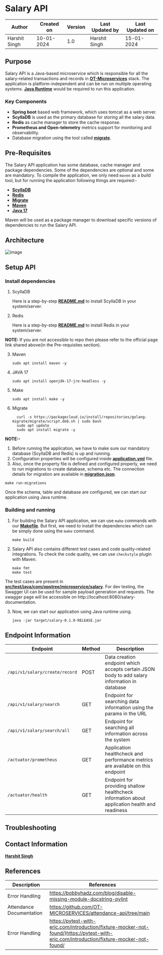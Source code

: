 # Salary API

| Author | Created on  | Version    | Last Updated by | Last Updated on |
| -------- | ------- | -------------- | --------------| ---------------- |
| Harshit Singh  | 10-01-2024  | 1.0   | Harshit Singh | 15-01-2024 |

## Purpose

Salary API is a Java-based microservice which is responsible for all the salary-related transactions and records in **[OT-Microservices](https://github.com/OT-MICROSERVICES)** stack. The application is platform-independent and can be run on multiple operating systems. **[Java Runtime](https://www.java.com/en/download/manual.jsp)** would be required to run this application.

### Key Components  

- **Spring boot** based web framework, which uses tomcat as a web server.
- **ScyllaDB** is used as the primary database for storing all the salary data.
- **Redis** as cache manager to store the cache response.
- **Prometheus and Open-telemetry** metrics support for monitoring and observability.
- Database migration using the tool called **[migrate](https://github.com/golang-migrate/migrate)**.

## Pre-Requisites

The Salary API application has some database, cache manager and package dependencies. Some of the dependencies are optional and some are mandatory. To compile the application, we only need `maven` as a build tool, but for running the application following things are required:-

- **[ScyllaDB](https://www.scylladb.com/)**
- **[Redis](https://redis.io/)**
- **[Migrate](https://github.com/golang-migrate/migrate)**
- **[Maven](https://maven.apache.org/)**
- **[Java 17](https://www.digitalocean.com/community/tutorials/how-to-install-java-with-apt-on-ubuntu-22-04)**

Maven will be used as a package manager to download specific versions of dependencies to run the Salary API.

## Architecture

![image](https://github.com/avengers-p7/Documentation/assets/156056444/9188610e-121d-4f9a-ac6d-a1145970dd46)

## Setup API

### Install dependencies
1. ScyllaDB

   Here is a step-by-step **[README.md](https://github.com/avengers-p7/Documentation/blob/main/OT%20Micro%20Services/Software/ScyllaDB.md)** to install ScyllaDB in your system/server.
2. Redis

   Here is a step-by-step **[README.md](https://github.com/avengers-p7/Documentation/blob/main/OT%20Micro%20Services/Software/Redis.md)** to install Redis in your system/server.

**NOTE:** If you are not accessible to repo then please refer to the official page link shared above(in the Pre-requisites section).

3. Maven
    ```shell
    sudo apt install maven -y
    ```
4. JAVA 17
    ```shell
    sudo apt install openjdk-17-jre-headless -y
    ```
5. Make
   ```shell
   sudo apt install make -y 
   ```
6. Migrate
    ```shell
      curl -s https://packagecloud.io/install/repositories/golang-migrate/migrate/script.deb.sh | sudo bash
      sudo apt update
      sudo apt install migrate -y  
    ```

**NOTE:-**

1. Before running the application, we have to make sure our mandatory database (ScyllaDB and Redis) is up and running.
2. Configuration properties will be configured inside **[application.yml](./src/main/resources/application.yml)** file.
3. Also, once the property file is defined and configured properly, we need to run migrations to create database, schema etc. The connection details for migration are available in **[migration.json](./migration.json)**.

```shell
make run-migrations
```

Once the schema, table and database are configured, we can start our application using Java runtime.

### Building and running

1. For building the Salary API application, we can use `make` commands with our **[Makefile](./Makefile)**. But first, we need to install the dependencies which can be simply done using the `make` command.

   ```shell
   make build
   ```

2. Salary API also contains different test cases and code quality-related integrations. To check the code quality, we can use `checkstyle` plugin with Maven.

   ```shell
   make fmt
   make test
   ```
The test cases are present in **[src/test/java/com/opstree/microservice/salary](./src/test/java/com/opstree/microservice/salary)**. For dev testing, the Swagger UI can be used for sample payload generation and requests. The swagger page will be accessible on http://localhost:8080/salary-documentation.

3. Now, we can start our application using Java runtime using.

   ```shell
   java -jar target/salary-0.1.0-RELEASE.jar
   ```

## Endpoint Information

| **Endpoint**                   | **Method** | **Description**                                                                               |
|--------------------------------|------------|-----------------------------------------------------------------------------------------------|
| `/api/v1/salary/create/record` | POST       | Data creation endpoint which accepts certain JSON body to add salary information in database  |
| `/api/v1/salary/search`        | GET        | Endpoint for searching data information using the params in the URL                           |
| `/api/v1/salary/search/all`    | GET        | Endpoint for searching all information across the system                                      |
| `/actuator/prometheus`         | GET        | Application healthcheck and performance metrics are available on this endpoint                |
| `/actuator/health`             | GET        | Endpoint for providing shallow healthcheck information about application health and readiness |

## Troubleshooting

## Contact Information

**[Harshit Singh](harshit.singh.snaatak@mygurukulam.co)**                                                                                      

## References

|     Description                  | References  
| ---------------------------------| ------------------------------------------------------------------- |
|     Error Handling               | https://bobbyhadz.com/blog/disable-missing-module-docstring-pylint
|     Attendance Documentation     | https://github.com/OT-MICROSERVICES/attendance-api/tree/main        
|     Error Handling               | https://pytest-with-eric.com/introduction/fixture-mocker-not-found/)https://pytest-with-eric.com/introduction/fixture-mocker-not-found/

